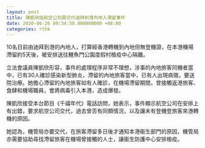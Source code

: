 ```yaml
---
layout: post
title: 陳凱欣指航空公司需交代迪拜到港內地人滯留事件
date: 2020-06-26 09:34:50.000000000 +08:00
categories: rthk
---
```


10名日前由迪拜到港的內地人，打算經香港轉機到內地但無登機證，在本港機場滯留約5天後，被安排送往鯉魚門公園度假村檢疫中心隔離。

立法會議員陳凱欣形容，事件的處理程序非常不理想，涉事的內地旅客同機者當中，已有30人確診感染新型肺炎，滯留的內地旅客當中，已有人出現病徵，要送院治療。她擔心滯留的內地旅客如有人確診，在機場滯留期間，曾接觸返港旅客、食肆和機場職員，會將病毒引入本港，造成爆發。

陳凱欣接受本台節目《千禧年代》電話訪問，她表示，事件顯示航空公司在安排上有出錯，要求航空公司交代，過去曾否有同類情況，以及讓未有登機登旅客來港轉機的原因。

她認為，機管局亦要交代，在旅客滯留多日後才通知本港衞生部門的原因，機管局亦需要協助尋找滯留旅客在機場曾接觸的人士，讓衞生防護中心安排檢疫。
